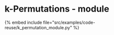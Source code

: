 # k-Permutations - module


{% embed include file="src/examples/code-reuse/k_permutation_module.py" %}



